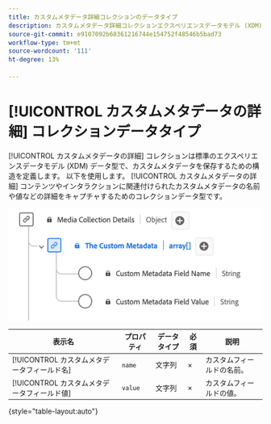 ```yaml
---
title: カスタムメタデータ詳細コレクションのデータタイプ
description: カスタムメタデータ詳細コレクションエクスペリエンスデータモデル (XDM) データタイプについて説明します。
source-git-commit: e9107092b60361216744e154752f48546b5bad73
workflow-type: tm+mt
source-wordcount: '111'
ht-degree: 13%

---
```


# [!UICONTROL カスタムメタデータの詳細] コレクションデータタイプ

[!UICONTROL カスタムメタデータの詳細] コレクションは標準のエクスペリエンスデータモデル (XDM) データ型で、カスタムメタデータを保存するための構造を定義します。 以下を使用します。 [!UICONTROL カスタムメタデータの詳細] コンテンツやインタラクションに関連付けられたカスタムメタデータの名前や値などの詳細をキャプチャするためのコレクションデータ型です。

![Custom Metadata Details Collection データ型の図です。](../images/data-types/the-custom-metadata-collection.png)

| 表示名 | プロパティ | データタイプ | 必須 | 説明 |
|--------------------------------------------|------------------|-----------|----------|-------------------------------|
| [!UICONTROL カスタムメタデータフィールド名] | `name` | 文字列 | × | カスタムフィールドの名前。 |
| [!UICONTROL カスタムメタデータフィールド値] | `value` | 文字列 | × | カスタムフィールドの値。 |

{style="table-layout:auto"}
